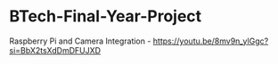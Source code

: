 # BTech-Final-Year-Project

Raspberry Pi and Camera Integration - https://youtu.be/8mv9n_ylGgc?si=BbX2tsXdDmDFUJXD
